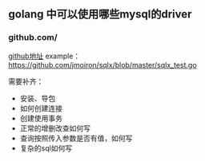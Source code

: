 
## golang 中可以使用哪些mysql的driver

### github.com/
[github地址](https://github.com/jmoiron/sqlx)
example：https://github.com/jmoiron/sqlx/blob/master/sqlx_test.go

需要补齐：
- 安装、导包
- 如何创建连接
- 创建使用事务
- 正常的增删改查如何写
- 查询按照传入参数是否有值，如何写
- 复杂的sql如何写
